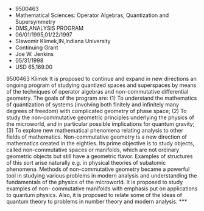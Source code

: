 
* 9500463
* Mathematical Sciences: Operator Algebras, Quantization and Supersymmetry
* DMS,ANALYSIS PROGRAM
* 06/01/1995,01/22/1997
* Slawomir Klimek,IN,Indiana University
* Continuing Grant
* Joe W. Jenkins
* 05/31/1998
* USD 65,169.00

9500463 Klimek It is proposed to continue and expand in new directions an
ongoing program of studying quantized spaces and superspaces by means of the
techniques of operator algebras and non-commutative differential geometry. The
goals of the program are: (1) To understand the mathematics of quantization of
systems (involving both finitely and infinitely many degrees of freedom) with
complicated geometry of phase space; (2) To study the non-commutative geometric
principles underlying the physics of the microworld, and in particular possible
implications for quantum gravity; (3) To explore new mathematical phenomena
relating analysis to other fields of mathematics. Non-commutative geometry is a
new direction of mathematics created in the eighties. Its prime objective is to
study objects, called non-commutative spaces or manifolds, which are not
ordinary geometric objects but still have a geometric flavor. Examples of
structures of this sort arise naturally e.g. in physical theories of subatomic
phenomena. Methods of non-commutative geometry became a powerful tool in
studying various problems in modern analysis and understanding the fundamentals
of the physics of the microworld. It is proposed to study examples of non-
commutative manifolds with emphasis put on applications to quantum physics.
Also, it is proposed to relate some of the ideas of quantum theory to problems
in number theory and modern analysis. ***
